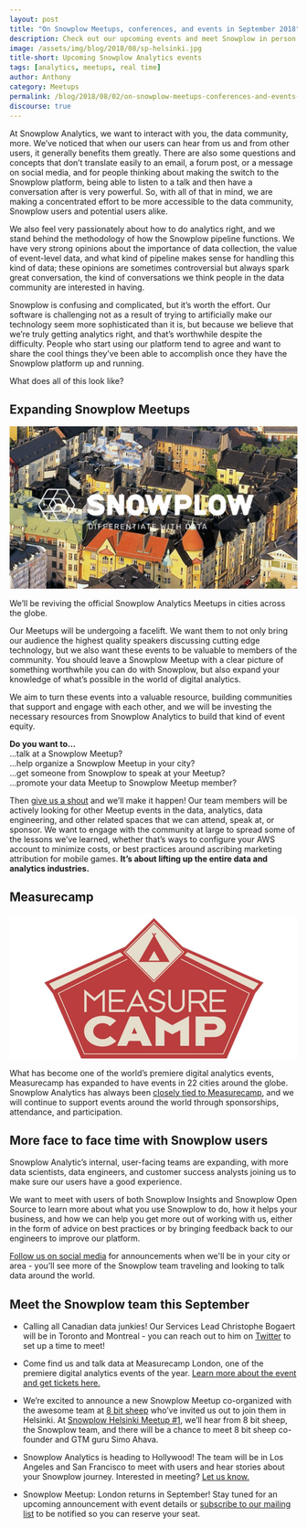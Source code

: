 ```yaml
---
layout: post
title: "On Snowplow Meetups, conferences, and events in September 2018"
description: Check out our upcoming events and meet Snowplow in person
image: /assets/img/blog/2018/08/sp-helsinki.jpg
title-short: Upcoming Snowplow Analytics events
tags: [analytics, meetups, real time]
author: Anthony
category: Meetups
permalink: /blog/2018/08/02/on-snowplow-meetups-conferences-and-events-in-september-2018/
discourse: true
---
```


At Snowplow Analytics, we want to interact with you, the data community, more. We’ve noticed that when our users can hear from us and from other users, it generally benefits them greatly. There are also some questions and concepts that don’t translate easily to an email, a forum post, or a message on social media, and for people thinking about making the switch to the Snowplow platform, being able to listen to a talk and then have a conversation after is very powerful. So, with all of that in mind, we are making a concentrated effort to be more accessible to the data community, Snowplow users and potential users alike.

We also feel very passionately about how to do analytics right, and we stand behind the methodology of how the Snowplow pipeline functions. We have very strong opinions about the importance of data collection, the value of event-level data, and what kind of pipeline makes sense for handling this kind of data; these opinions are sometimes controversial but always spark great conversation, the kind of conversations we think people in the data community are interested in having.

Snowplow is confusing and complicated, but it’s worth the effort. Our software is challenging not as a result of trying to artificially make our technology seem more sophisticated than it is, but because we believe that we’re truly getting analytics right, and that’s worthwhile despite the difficulty. People who start using our platform tend to agree and want to share the cool things they’ve been able to accomplish once they have the Snowplow platform up and running.

What does all of this look like?

<h2 id="snowplow meetups">Expanding Snowplow Meetups</h2>

![Snowplow Meetup Helsinki][helsinki-pic]

We’ll be reviving the official Snowplow Analytics Meetups in cities across the globe.

Our Meetups will be undergoing a facelift. We want them to not only bring our audience the highest quality speakers discussing cutting edge technology, but we also want these events to be valuable to members of the community. You should leave a Snowplow Meetup with a clear picture of something worthwhile you can do with Snowplow, but also expand your knowledge of what’s possible in the world of digital analytics.

We aim to turn these events into a valuable resource, building communities that support and engage with each other, and we will be investing the necessary resources from Snowplow Analytics to build that kind of event equity.

**Do you want to…** <br>
...talk at a Snowplow Meetup? <br>
...help organize a Snowplow Meetup in your city? <br>
...get someone from Snowplow to speak at your Meetup? <br>
...promote your data Meetup to Snowplow Meetup member? <br>

Then [give us a shout][contact] and we’ll make it happen! Our team members will be actively looking for other Meetup events in the data, analytics, data engineering, and other related spaces that we can attend, speak at, or sponsor. We want to engage with the community at large to spread some of the lessons we’ve learned, whether that’s ways to configure your AWS account to minimize costs, or best practices around ascribing marketing attribution for mobile games. **It’s about lifting up the entire data and analytics industries.**


<h2 id="measurecamp">Measurecamp</h2>

![Measurecamp London][measurecamp]

What has become one of the world’s premiere digital analytics events, Measurecamp has expanded to have events in 22 cities around the globe. Snowplow Analytics has always been [closely tied to Measurecamp][yali-cph-blog], and we will continue to support events around the world through sponsorships, attendance, and participation.


<h2 id="meet snowplow in person">More face to face time with Snowplow users</h2>

Snowplow Analytic’s internal, user-facing teams are expanding, with more data scientists, data engineers, and customer success analysts joining us to make sure our users have a good experience.

We want to meet with users of both Snowplow Insights and Snowplow Open Source to learn more about what you use Snowplow to do, how it helps your business, and how we can help you get more out of working with us, either in the form of advice on best practices or by bringing feedback back to our engineers to improve our platform.

[Follow us on social media][twitter] for announcements when we'll be in your city or area - you’ll see more of the Snowplow team traveling and looking to talk data around the world.

<h2 id="september events">Meet the Snowplow team this September</h2>

* Calling all Canadian data junkies! Our Services Lead Christophe Bogaert will be in Toronto and Montreal - you can reach out to him on [Twitter][bogaertc] to set up a time to meet!

* Come find us and talk data at Measurecamp London, one of the premiere digital analytics events of the year. [Learn more about the event and get tickets here.][measurecamp-london]

* We’re excited to announce a new Snowplow Meetup co-organized with the awesome team at [8 bit sheep][sheep] who’ve invited us out to join them in Helsinki. At [Snowplow Helsinki Meetup #1][helsinki-meetup], we’ll hear from 8 bit sheep, the Snowplow team, and there will be a chance to meet 8 bit sheep co-founder and GTM guru Simo Ahava.

* Snowplow Analytics is heading to Hollywood! The team will be in Los Angeles and San Francisco to meet with users and hear stories about your Snowplow journey. Interested in meeting? [Let us know.][contact]

* Snowplow Meetup: London returns in September! Stay tuned for an upcoming announcement with event details or [subscribe to our mailing list][subscribe] to be notified so you can reserve your seat.


[yali-cph-blog]: http://copenhagen.measurecamp.org/2018/06/04/growing-up-with-measurecamp/

[measurecamp-london]: http://london.measurecamp.org/

[helsinki-pic]: /assets/img/blog/2018/08/sp-helsinki.jpg

[twitter]: https://twitter.com/snowplowdata

[bogaertc]: https://twitter.com/bogaertc

[sheep]: http://8-bit-sheep.com/

[helsinki-meetup]: https://www.meetup.com/Snowplow-Analytics-Helsinki/events/253205589/?_xtd=gqFyqTIzMzQ5Nzk3M6Fwo3dlYg&from=ref

[measurecamp]: /assets/img/blog/2018/08/measurecamp-logo.jpg

[contact]: https://snowplowanalytics.com/company/contact-us/?utm_source=snp-blog&utm_medium=contact-us-link&utm_content=september-events-blog

[subscribe]: https://go.snowplowanalytics.com/l/571483/2018-06-21/2yvms68?utm_source=snp-blog&utm_medium=subscribe-link&utm_content=september-events-blog
